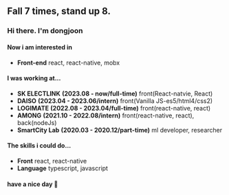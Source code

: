 ## Fall 7 times, stand up 8.
### Hi there. I'm dongjoon</br>
#### Now i am interested in
* __Front-end__ react, react-native, mobx</br>

#### I was working at... <br/>
* __SK ELECTLINK__ __(2023.08 - now/full-time)__ front(React-natvie, React)</br>
* __DAISO__ __(2023.04 - 2023.06/intern)__ front(Vanilla JS-es5/html4/css2)</br>
* __LOGIMATE__ __(2022.08 - 2023.04/full-time)__ front(react-native, react)</br>
* __AMONG__ __(2021.10 - 2022.08/intern)__ front(react-native, react), back(nodeJs)<br/>
* __SmartCity Lab__ __(2020.03 - 2020.12/part-time)__ ml developer, researcher</br>

#### The skills i could do...
* __Front__  react, react-native<br/>
* __Language__  typescript, javascript<br/>

#### have a nice day 👋
